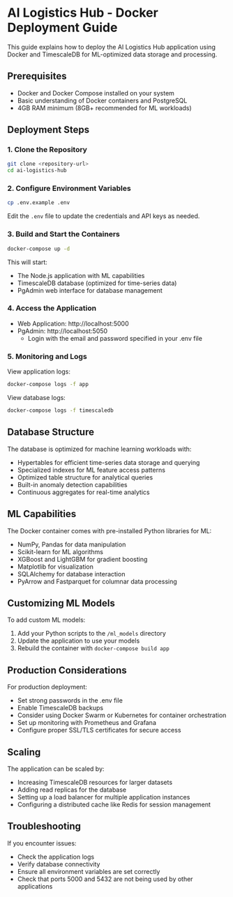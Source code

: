 # AI Logistics Hub - Docker Deployment Guide

This guide explains how to deploy the AI Logistics Hub application using Docker and TimescaleDB for ML-optimized data storage and processing.

## Prerequisites

- Docker and Docker Compose installed on your system
- Basic understanding of Docker containers and PostgreSQL
- 4GB RAM minimum (8GB+ recommended for ML workloads)

## Deployment Steps

### 1. Clone the Repository

```bash
git clone <repository-url>
cd ai-logistics-hub
```

### 2. Configure Environment Variables

```bash
cp .env.example .env
```

Edit the `.env` file to update the credentials and API keys as needed.

### 3. Build and Start the Containers

```bash
docker-compose up -d
```

This will start:
- The Node.js application with ML capabilities
- TimescaleDB database (optimized for time-series data)
- PgAdmin web interface for database management

### 4. Access the Application

- Web Application: http://localhost:5000
- PgAdmin: http://localhost:5050
  - Login with the email and password specified in your .env file

### 5. Monitoring and Logs

View application logs:

```bash
docker-compose logs -f app
```

View database logs:

```bash
docker-compose logs -f timescaledb
```

## Database Structure

The database is optimized for machine learning workloads with:

- Hypertables for efficient time-series data storage and querying
- Specialized indexes for ML feature access patterns
- Optimized table structure for analytical queries
- Built-in anomaly detection capabilities
- Continuous aggregates for real-time analytics

## ML Capabilities

The Docker container comes with pre-installed Python libraries for ML:

- NumPy, Pandas for data manipulation
- Scikit-learn for ML algorithms
- XGBoost and LightGBM for gradient boosting
- Matplotlib for visualization
- SQLAlchemy for database interaction
- PyArrow and Fastparquet for columnar data processing

## Customizing ML Models

To add custom ML models:

1. Add your Python scripts to the `/ml_models` directory
2. Update the application to use your models
3. Rebuild the container with `docker-compose build app`

## Production Considerations

For production deployment:

- Set strong passwords in the .env file
- Enable TimescaleDB backups
- Consider using Docker Swarm or Kubernetes for container orchestration
- Set up monitoring with Prometheus and Grafana
- Configure proper SSL/TLS certificates for secure access

## Scaling

The application can be scaled by:

- Increasing TimescaleDB resources for larger datasets
- Adding read replicas for the database
- Setting up a load balancer for multiple application instances
- Configuring a distributed cache like Redis for session management

## Troubleshooting

If you encounter issues:

- Check the application logs
- Verify database connectivity
- Ensure all environment variables are set correctly
- Check that ports 5000 and 5432 are not being used by other applications